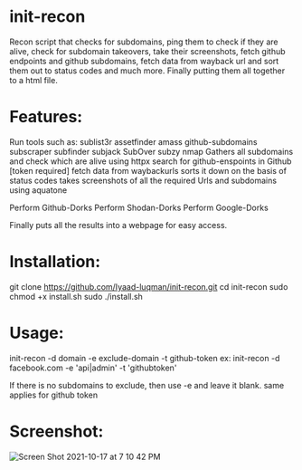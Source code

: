 # init-recon
Recon script that checks for subdomains, ping them to check if they are alive, check for subdomain takeovers, take their screenshots, fetch github endpoints and github subdomains, fetch data from wayback url and sort them out to status codes and much more. Finally putting them all together to a html file.

# Features:
Run tools such as:
 sublist3r
 assetfinder
 amass
 github-subdomains
 subscraper
 subfinder
 subjack
 SubOver
 subzy
 nmap
Gathers all subdomains and check which are alive using httpx
search for github-enspoints in Github [token required]
fetch data from waybackurls
sorts it down on the basis of status codes
takes screenshots of all the required Urls and subdomains using aquatone

Perform Github-Dorks
Perform Shodan-Dorks
Perform Google-Dorks

Finally puts all the results into a webpage for easy access.

# Installation:
git clone https://github.com/Iyaad-luqman/init-recon.git 
cd init-recon
sudo chmod +x install.sh
sudo ./install.sh

# Usage: 
init-recon -d domain -e exclude-domain -t github-token
ex: 
  init-recon -d facebook.com -e 'api|admin' -t 'githubtoken'
 
If there is no subdomains to exclude, then use -e and leave it blank. same applies for github token 

# Screenshot: 
  ![Screen Shot 2021-10-17 at 7 10 42 PM](https://user-images.githubusercontent.com/86549899/137629779-48b2fbcd-72fc-4211-8eb4-cd59427b85ee.png)
